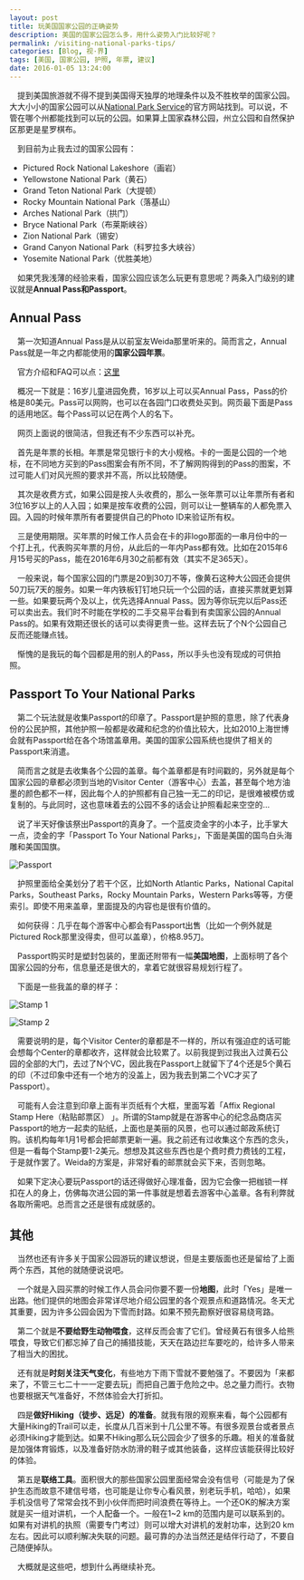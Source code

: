 ```yaml
---
layout: post
title: 玩美国国家公园的正确姿势
description: 美国的国家公园怎么多，用什么姿势入门比较好呢？
permalink: /visiting-national-parks-tips/
categories: [Blog, 视·界]
tags: [美国, 国家公园, 护照, 年票, 建议]
date: 2016-01-05 13:24:00
--- 
```


　提到美国旅游就不得不提到美国得天独厚的地理条件以及不胜枚举的国家公园。大大小小的国家公园可以从[National Park Service](http://nationalparks.org/explore-parks/find-park?gclid=Cj0KEQiAzai0BRCs2Yydo8yptuIBEiQAN3_lFiSCEyFCuXm_MkHRgseadrrte-WwwXJqYOtxR1THoZgaArn68P8HAQ)的官方网站找到。可以说，不管在哪个州都能找到可以玩的公园。如果算上国家森林公园，州立公园和自然保护区那更是星罗棋布。

　到目前为止我去过的国家公园有：

- Pictured Rock National Lakeshore（画岩）
- Yellowstone National Park（黄石）
- Grand Teton National Park（大提顿）
- Rocky Mountain National Park（落基山）
- Arches National Park（拱门）
- Bryce National Park（布莱斯峡谷）
- Zion National Park（锡安）
- Grand Canyon National Park（科罗拉多大峡谷）
- Yosemite National Park（优胜美地）

　如果凭我浅薄的经验来看，国家公园应该怎么玩更有意思呢？两条入门级别的建议就是**Annual Pass和Passport**。

## Annual Pass

　第一次知道Annual Pass是从以前室友Weida那里听来的。简而言之，Annual Pass就是一年之内都能使用的**国家公园年票**。

　官方介绍和FAQ可以点：[这里](http://store.usgs.gov/pass/annual.html)

　概况一下就是：16岁儿童进园免费，16岁以上可以买Annual Pass，Pass的价格是80美元。Pass可以网购，也可以在各园门口收费处买到。网页最下面是Pass的适用地区。每个Pass可以记在两个人的名下。

　网页上面说的很简洁，但我还有不少东西可以补充。

　首先是年票的长相。年票是常见银行卡的大小规格。卡的一面是公园的一个地标，在不同地方买到的Pass图案会有所不同，不了解网购得到的Pass的图案，不过可能人们对风光照的要求并不高，所以比较随便。

　其次是收费方式，如果公园是按人头收费的，那么一张年票可以让年票所有者和3位16岁以上的人入园；如果是按车收费的公园，则可以让一整辆车的人都免票入园。入园的时候年票所有者要提供自己的Photo ID来验证所有权。

　三是使用期限。买年票的时候工作人员会在卡的非logo那面的一串月份中的一个打上孔，代表购买年票的月份，从此后的一年内Pass都有效。比如在2015年6月15号买的Pass，能在2016年6月30之前都有效（其实不足365天）。

　一般来说，每个国家公园的门票是20到30刀不等，像黄石这种大公园还会提供50刀玩7天的服务。如果一年内铁板钉钉地只玩一个公园的话，直接买票就更划算一些。如果要玩两个及以上，优先选择Annual Pass。因为等你玩完以后Pass还可以卖出去。我们时不时能在学校的二手交易平台看到有卖国家公园的Annual Pass的。如果有效期还很长的话可以卖得更贵一些。这样去玩了个N个公园自己反而还能赚点钱。

　惭愧的是我玩的每个园都是用的别人的Pass，所以手头也没有现成的可供拍照。

## Passport To Your National Parks

　第二个玩法就是收集Passport的印章了。Passport是护照的意思，除了代表身份的公民护照，其他护照一般都是收藏和纪念的价值比较大，比如2010上海世博会就有Passport给在各个场馆盖章用。美国的国家公园系统也提供了相关的Passport来消遣。

　简而言之就是去收集各个公园的盖章。每个盖章都是有时间戳的，另外就是每个国家公园的章都必须到当地的Visitor Center（游客中心）去盖，甚至每个地方油墨的颜色都不一样，因此每个人的护照都有自己独一无二的印记，是很难被模仿或复制的。与此同时，这也意味着去的公园不多的话会让护照看起来空空的…

　说了半天好像该祭出Passport的真身了。一个蓝皮烫金字的小本子，比手掌大一点，烫金的字「Passport To Your National Parks」，下面是美国的国鸟白头海雕和美国国旗。

![Passport](http://lanternd.qiniudn.com/Pic4Post/visiting-national-parks-tips/passport.jpg "Passport")

　护照里面给全美划分了若干个区，比如North Atlantic Parks，National Capital Parks，Southeast Parks，Rocky Mountain Parks，Western Parks等等，方便索引。即使不用来盖章，里面提及的内容也是很有价值的。

　如何获得：几乎在每个游客中心都会有Passport出售（比如一个例外就是Pictured Rock那里没得卖，但可以盖章），价格8.95刀。

　Passport购买时是塑封包装的，里面还附带有一幅**美国地图**，上面标明了各个国家公园的分布，信息量还是很大的，拿着它就很容易规划行程了。

　下面是一些我盖的章的样子：

![Stamp 1](http://lanternd.qiniudn.com/Pic4Post/visiting-national-parks-tips/stamps1.jpg "Stamps 1")

![Stamp 2](http://lanternd.qiniudn.com/Pic4Post/visiting-national-parks-tips/stamps2.jpg "Stamps 2")

　需要说明的是，每个Visitor Center的章都是不一样的，所以有强迫症的话可能会想每个Center的章都收齐，这样就会比较累了。以前我提到过我出入过黄石公园的全部的大门，去过了N个VC，因此我在Passport上就留下了4个还是5个黄石的印（不过印象中还有一个地方的没盖上，因为我去到第二个VC才买了Passport）。

　可能有人会注意到印章上面有半页纸有个大框，里面写着「Affix Regional Stamp Here（粘贴邮票区） 」。所谓的Stamp就是在游客中心的纪念品商店买Passport的地方一起卖的贴纸，上面也是美丽的风景，也可以通过邮政系统订购。该机构每年1月1号都会把邮票更新一遍。我之前还有过收集这个东西的念头，但是一看每个Stamp要1-2美元。想想及其这些东西也是个费时费力费钱的工程，于是就作罢了。Weida的方案是，非常好看的邮票就会买下来，否则忽略。

　如果下定决心要玩Passport的话还得做好心理准备，因为它会像一把枷锁一样扣在人的身上，仿佛每次进公园的第一件事就是想着去游客中心盖章。各有利弊就各取所需吧。总而言之还是很有成就感的。

## 其他

　当然也还有许多关于国家公园游玩的建议想说，但是主要版面也还是留给了上面两个东西，其他的就随便说说吧。

　一个就是入园买票的时候工作人员会问你要不要一份**地图**，此时「Yes」是唯一出路。他们提供的地图会非常详尽地介绍公园里的各个观景点和道路情况。冬天尤其重要，因为许多公园会因为下雪而封路。如果不预先勘察好很容易绕弯路。

　第二个就是**不要给野生动物喂食**，这样反而会害了它们。曾经黄石有很多人给熊喂食，导致它们都忘掉了自己的捕猎技能，天天在路边拦车要吃的，给许多人带来了相当大的困扰。

　还有就是**时刻关注天气变化**，有些地方下雨下雪就不要勉强了。不要因为「来都来了，不管三七二十一一定要去玩」而把自己置于危险之中。总之量力而行。衣物也要根据天气准备好，不然体验会大打折扣。

　四是**做好Hiking（徒步、远足）的准备**。就我有限的观察来看，每个公园都有大量Hiking的Trail可以走，长度从几百米到十几公里不等。有很多观景台或者景点必须Hiking才能到达。如果不Hiking那么玩公园会少了很多的乐趣。相关的准备就是加强体育锻炼，以及准备好防水防滑的鞋子或其他装备，这样应该能获得比较好的体验。

　第五是**联络工具**。面积很大的那些国家公园里面经常会没有信号（可能是为了保护生态而故意不建信号塔，也可能是让你专心看风景，别老玩手机，哈哈），如果手机没信号了常常会找不到小伙伴而把时间浪费在等待上。一个还OK的解决方案就是买一组对讲机，一个人配备一个。一般在1~2 km的范围内是可以联系到的。如果有对讲机的执照（需要专门考过）则可以增大对讲机的发射功率，达到20 km左右。因此可以顺利解决失联的问题。最可靠的办法当然还是结伴行动了，不要自己随便掉队。

　大概就是这些吧，想到什么再继续补充。

